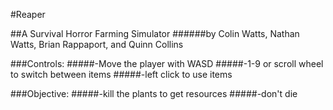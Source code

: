 #Reaper

##A Survival Horror Farming Simulator
######by Colin Watts, Nathan Watts, Brian Rappaport, and Quinn Collins


###Controls:
#####-Move the player with WASD
#####-1-9 or scroll wheel to switch between items
#####-left click to use items

###Objective:
#####-kill the plants to get resources
#####-don't die
